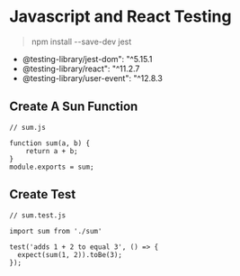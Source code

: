 # Javascript and React Testing 

> npm install --save-dev jest

- @testing-library/jest-dom": "^5.15.1
- @testing-library/react": "^11.2.7
- @testing-library/user-event": "^12.8.3

## Create A Sun Function

```
// sum.js

function sum(a, b) {
    return a + b;
}
module.exports = sum;

```

## Create Test 

```
// sum.test.js

import sum from './sum'

test('adds 1 + 2 to equal 3', () => {
  expect(sum(1, 2)).toBe(3);
});

```



